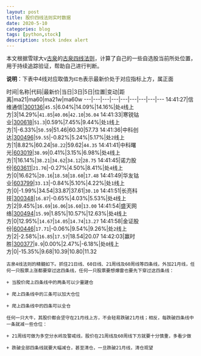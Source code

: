 ```yaml
---
layout: post
title: 股价四线法则实时数据
date: 2020-5-10
categories: blog
tags: [python,stock]
description: stock index alert
---
```



本文根据雪球大v[古泉](https://xueqiu.com/u/7148646888)的[古泉四线法则](https://xueqiu.com/7148646888/130498192)，计算了自己的一些自选股当前所处位置，用于持续追踪验证，帮助自己进行判断。

**说明**：下表中4线对应取值为`红色`表示最新价处于对应指标上方，属正面

时间|名称|代码|最新价|当日|3日|5日|位置|变动|距离|ma21|ma60|ma21w|ma60w
---|---|---|---|---|---|---|---|---
14:41:27|信维通信|[300136](https://xueqiu.com/S/SZ300136)|`45.5`|6.04%|14.09%|14.16%|处`4`线上方|3|14.29%|`41.85`|`40.06`|`42.10`|`36.04`
14:41:33|寒锐钴业|[300618](https://xueqiu.com/S/SZ300618)|`51.3`|0.59%|7.45%|9.44%|处`1`线上方|1|-6.33%|`50.59`|51.46|60.30|57.73
14:41:36|中科创达|[300496](https://xueqiu.com/S/SZ300496)|`59.55`|-0.82%|5.24%|5.17%|处`2`线上方|1|8.82%|60.24|`58.22`|59.62|`44.35`
14:41:41|中科曙光|[603019](https://xueqiu.com/S/SH603019)|`38.99`|0.41%|3.15%|6.98%|处`4`线上方|1|16.14%|`38.21`|`34.62`|`34.12`|`28.75`
14:41:45|诺力股份|[603611](https://xueqiu.com/S/SH603611)|`21.76`|-0.27%|4.50%|8.41%|处`4`线上方|0|16.62%|`20.16`|`18.58`|`18.60`|`17.48`
14:41:49|华友钴业|[603799](https://xueqiu.com/S/SH603799)|`33.13`|-0.84%|5.10%|4.22%|处`1`线上方|0|-1.99%|34.54|33.87|37.61|`30.10`
14:41:51|长亮科技|[300348](https://xueqiu.com/S/SZ300348)|`16.87`|-0.65%|4.03%|5.53%|处`4`线上方|2|9.45%|`16.69`|`16.06`|`16.60`|`13.00`
14:41:54|盛天网络|[300494](https://xueqiu.com/S/SZ300494)|`15.99`|1.85%|10.57%|12.63%|处`4`线上方|0|12.95%|`14.67`|`14.05`|`14.74`|`13.27`
14:41:58|金证股份|[600446](https://xueqiu.com/S/SH600446)|`17.71`|-0.06%|9.54%|9.26%|处`2`线上方|2|-2.58%|`16.85`|`17.57`|18.54|20.07
14:42:03|赢时胜|[300377](https://xueqiu.com/S/SZ300377)|`8.9`|0.00%|2.47%|-6.18%|处`0`线上方|0|-15.35%|9.68|10.39|10.80|11.32

```
古泉4线法则的精髓如下。抓住21日线、60日线、21周线及60周线等四条线，外加21月线，任何一只股票上涨都要穿过这四条线，任何一只股票要想爆雷也要先下穿过这四条线：

+ 当股价爬上四条线中的两条可以少量建仓

+ 爬上四条线中的三条可以加大仓位

+ 爬上四条线中的四条可以全仓

任何一只大牛，其股价都会坚守在21月线上方，不会轻易跌破21月线；相反，每跌破四条线中一条就减一些仓位：

+ 21周线可做为多空分水岭及警戒线，股价在21周线及60周线下方就要十分慎重，多看少做

+ 跌破全部四条线就要大幅减仓，甚至清仓，一旦跌破21月线，清仓观望
```